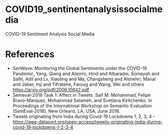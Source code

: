 # COVID19_sentinentanalysissocialmedia
COVID-19 Sentiment Analysis Social Media

# References
* SenWave: Monitoring the Global Sentiments under the COVID-19 Pandemic, Yang, Qiang and Alamro, Hind and Albaradei, Somayah and Salhi, Adil and Lv, Xiaoting and Ma, Changsheng and Alshehri, Manal and Jaber, Inji and Tifratene, Faroug and Wang, Wei and others https://arxiv.org/pdf/2006.10842.pdf
* Semeval-2018 Task 1: Affect in Tweets. Saif M. Mohammad, Felipe Bravo-Marquez, Mohammad Salameh, and Svetlana Kiritchenko. In Proceedings of the International Workshop on Semantic Evaluation (SemEval-2018), New Orleans, LA, USA, June 2018.
* Tweets originating from India during Covid-19 Lockdowns 1, 2, 3, 4 - https://ieee-dataport.org/open-access/tweets-originating-india-during-covid-19-lockdowns-1-2-3-4
